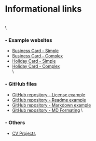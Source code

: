 # Informational links
\
\
### - Example websites
  -  [Business Card - Simple](https://www.freelogoservices.com/business-cards/step2)
  -  [Business Card - Complex](https://www.canva.com/design/play?category=tACZCsHw0pA&referrer=business-cards-landing-page&utm_source=onboarding)  
  -  [Holiday Card - Simple](https://www.befunky.com/create/card-maker/)
  -  [Holiday Card - Complex](https://plus.smilebox.com)
\
\
### - GitHub files  
  -  [GitHub repository - License example](https://github.com/github/choosealicense.com/blob/gh-pages/LICENSE.md)
  -  [GitHub repository - Readme example](https://github.com/github/choosealicense.com/blob/gh-pages/README.md)
  -  [GitHub repository - Markdown example](https://gist.github.com/nicolasdao/a7adda51f2f185e8d2700e1573d8a633#file-open_source_licenses-md)
  -  [GitHub repository - MD Formating](https://github.com/github/choosealicense.com/blob/gh-pages/README.md)
\\
  
### - Others
  -  [CV Projects](https://profs.info.uaic.ro/~vcosmin/proiectetw)
